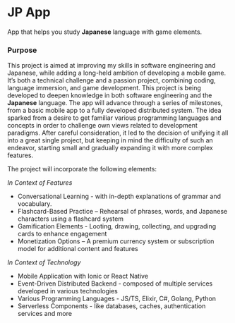 # JP App

App that helps you study <b>Japanese</b> language with game elements.

### Purpose

This project is aimed at improving my skills in software engineering and Japanese, while adding a long-held ambition of developing a mobile game. It’s both a technical challenge and a passion project, combining coding, language immersion, and game development. This project is being developed to deepen knowledge in both software engineering and the <b>Japanese</b> language. The app will advance through a series of milestones, from a basic mobile app to a fully developed distributed system. The idea sparked from a desire to get familiar various programming languages and concepts in order to challenge own views related to development paradigms. After careful consideration, it led to the decision of unifying it all into a great single project, but keeping in mind the difficulty of such an endeavor, starting small and gradually expanding it with more complex features.

The project will incorporate the following elements:

_In Context of Features_
- Conversational Learning - with in-depth explanations of grammar and vocabulary.
- Flashcard-Based Practice – Rehearsal of phrases, words, and Japanese characters using a flashcard system
- Gamification Elements - Looting, drawing, collecting, and upgrading cards to enhance engagement
- Monetization Options – A premium currency system or subscription model for additional content and features

_In Context of Technology_
- Mobile Application with Ionic or React Native
- Event-Driven Distributed Backend - composed of multiple services developed in various technologies
- Various Programming Languages - JS/TS, Elixir, C#, Golang, Python
- Serverless Components - like databases, caches, authentication services and more 
